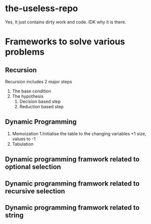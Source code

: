# the-useless-repo
Yes, It just contains dirty work and code. IDK why it is there. 

# Frameworks to solve various problems

## Recursion

Recursion includes 2 major steps
1. The base condition
2. The hypothesis
    1. Decision based step
    2. Reduction based step

## Dynamic Programming

1. Memoization 
   1.Initialise the table to the changing variables +1 size, values to -1  
2. Tabulation

## Dynamic programming framwork related to optional selection 

## Dynamic programming framwork related to recursive selection

## Dynamic programming framwork related to string 

